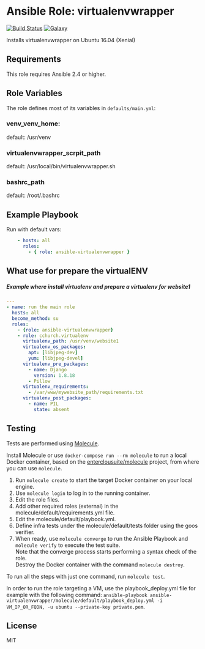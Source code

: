 Ansible Role: virtualenvwrapper 
======================================

[![Build Status](https://travis-ci.org/entercloudsuite/ansible-virtualenvwrapper.svg?branch=master)](https://travis-ci.org/entercloudsuite/ansible-virtualenvwrapper)
[![Galaxy](https://img.shields.io/badge/galaxy-entercloudsuite.virtualenvwrapper-blue.svg?style=flat-square)](https://galaxy.ansible.com/entercloudsuite/virtualenvwrapper)  

Installs virtualenvwrapper on Ubuntu 16.04 (Xenial)

## Requirements

This role requires Ansible 2.4 or higher.

## Role Variables

The role defines most of its variables in `defaults/main.yml`:

### venv_venv_home:
default: /usr/venv
### virtualenvwrapper_scrpit_path
default: /usr/local/bin/virtualenvwrapper.sh
### bashrc_path
default: /root/.bashrc

## Example Playbook

Run with default vars:
```yaml
    - hosts: all
      roles:
        - { role: ansible-virtualenvwrapper }
```

## What use for prepare the virtualENV
##### Example where install virtualenv and prepare a virtualenv for website1

```yaml
---
- name: run the main role
  hosts: all
  become_method: su
  roles:
    - {role: ansible-virtualenvwrapper}
    - role: cchurch.virtualenv
      virtualenv_path: /usr/venv/website1
      virtualenv_os_packages:
        apt: [libjpeg-dev]
        yum: [libjpeg-devel]
      virtualenv_pre_packages:
        - name: Django
          version: 1.8.18
        - Pillow
      virtualenv_requirements:
        - /var/www/mywebsite_path/requirements.txt
      virtualenv_post_packages:
        - name: PIL
          state: absent

```


## Testing

Tests are performed using [Molecule](http://molecule.readthedocs.org/en/latest/).

Install Molecule or use `docker-compose run --rm molecule` to run a local Docker container, based on the [enterclousuite/molecule](https://hub.docker.com/r/fminzoni/molecule/) project, from where you can use `molecule`.

1. Run `molecule create` to start the target Docker container on your local engine.  
2. Use `molecule login` to log in to the running container.  
3. Edit the role files.  
4. Add other required roles (external) in the molecule/default/requirements.yml file.  
5. Edit the molecule/default/playbook.yml.  
6. Define infra tests under the molecule/default/tests folder using the goos verifier.  
7. When ready, use `molecule converge` to run the Ansible Playbook and `molecule verify` to execute the test suite.  
Note that the converge process starts performing a syntax check of the role.  
Destroy the Docker container with the command `molecule destroy`.   

To run all the steps with just one command, run `molecule test`. 

In order to run the role targeting a VM, use the playbook_deploy.yml file for example with the following command: `ansible-playbook ansible-virtualenvwrapper/molecule/default/playbook_deploy.yml -i VM_IP_OR_FQDN, -u ubuntu --private-key private.pem`.  

## License

MIT
